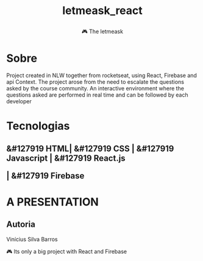 # <p align="center">letmeask_react</p>
<p align="center" > &#127918 The letmeask</p>


# Sobre
<p>
Project created in NLW together from rocketseat, using React, Firebase and api Context. 
The project arose from the need to escalate the questions asked by the course community.
An interactive environment where the questions asked are performed in real time and can be followed by each developer
</p>

# Tecnologias
## &#127919 HTML|  &#127919 CSS  |  &#127919 Javascript |  &#127919 React.js</p> | &#127919 Firebase 
 
# A PRESENTATION

 <a target="_blank" href="https://letmeask-web-8917e.web.app/"></a>


## Autoria

Vinícius Silva Barros
<p>
&#127918 Its only  a big project with React and Firebase </p>
